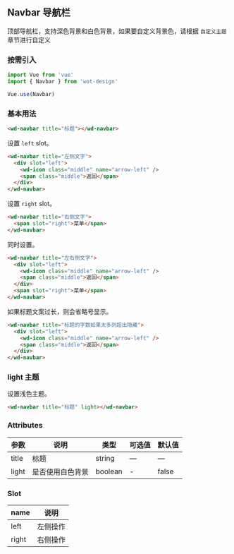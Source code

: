 ## Navbar 导航栏

顶部导航栏，支持深色背景和白色背景，如果要自定义背景色，请根据 `自定义主题` 章节进行自定义

### 按需引入

```javascript
import Vue from 'vue'
import { Navbar } from 'wot-design'

Vue.use(Navbar)
```

### 基本用法

```html
<wd-navbar title="标题"></wd-navbar>
```

设置 `left` slot。

```html
<wd-navbar title="左侧文字">
  <div slot="left">
    <wd-icon class="middle" name="arrow-left" />
    <span class="middle">返回</span>
  </div>
</wd-navbar>
```

设置 `right` slot。

```html
<wd-navbar title="右侧文字">
  <span slot="right">菜单</span>
</wd-navbar>
```

同时设置。

```html
<wd-navbar title="左右侧文字">
  <div slot="left">
    <wd-icon class="middle" name="arrow-left" />
    <span class="middle">返回</span>
  </div>
  <span slot="right">菜单</span>
</wd-navbar>
```

如果标题文案过长，则会省略号显示。

```html
<wd-navbar title="标题的字数如果太多则超出隐藏">
  <div slot="left">
    <wd-icon class="middle" name="arrow-left" />
    <span class="middle">返回</span>
  </div>
</wd-navbar>
```

### light 主题

设置浅色主题。

```html
<wd-navbar title="标题" light></wd-navbar>
```

### Attributes
| 参数      | 说明                                 | 类型      | 可选值       | 默认值   |
|---------- |------------------------------------ |---------- |------------- |-------- |
|title      |	标题                                |	string    |	—           |	—       |
|light	    | 是否使用白色背景                      |	boolean    |	-         |	false |

### Slot
| name      | 说明       |
|------------- |----------- |
|left         | 左侧操作 |
|right        | 右侧操作 |
